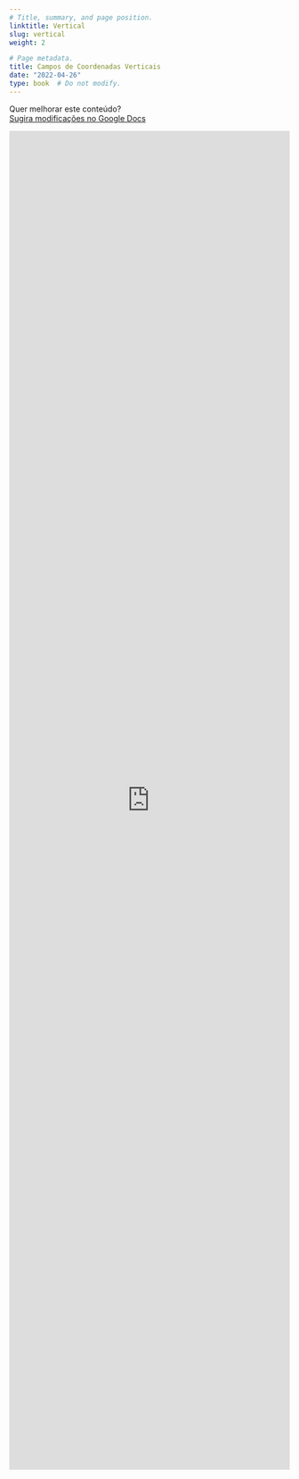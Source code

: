 ```yaml
---
# Title, summary, and page position.
linktitle: Vertical
slug: vertical
weight: 2

# Page metadata.
title: Campos de Coordenadas Verticais
date: "2022-04-26"
type: book  # Do not modify.
---
```


Quer melhorar este conteúdo?<br>
[<i class="fa fa-edit" aria-hidden="true"></i> Sugira modificações no Google Docs][edit]

[edit]: https://docs.google.com/document/d/14F2-Tn0ogOaNojcab11PpC0HnfNus_0ShiX6pPVvlTY/edit?usp=sharing

<iframe frameborder="0" style="width: 100%; height: 2400px" src="https://docs.google.com/document/d/e/2PACX-1vTeGxFDVFeN5KFW-ERESVo-LljDQy6yYSl6KBdpSTK_77tLRmKXakJ_OyGIzU_egcl2JcJEwAVy55e8/pub?embedded=true"></iframe>